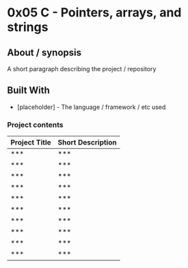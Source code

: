 # 0x05 C - Pointers, arrays, and strings

## About / synopsis
A short paragraph describing the project / repository

## Built With

* [placeholder] - The language / framework / etc used

### Project contents

| Project Title | Short Description |
| --- | --- |
|***|***|
|***|***|
|***|***|
|***|***|
|***|***|
|***|***|
|***|***|
|***|***|
|***|***|
|***|***|